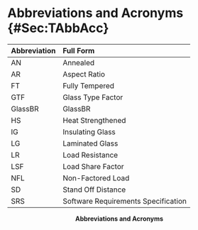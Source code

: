 # Abbreviations and Acronyms {#Sec:TAbbAcc}

<div id="Table:TAbbAcc"></div>

|Abbreviation|Full Form                          |
|:-----------|:----------------------------------|
|AN          |Annealed                           |
|AR          |Aspect Ratio                       |
|FT          |Fully Tempered                     |
|GTF         |Glass Type Factor                  |
|GlassBR     |GlassBR                            |
|HS          |Heat Strengthened                  |
|IG          |Insulating Glass                   |
|LG          |Laminated Glass                    |
|LR          |Load Resistance                    |
|LSF         |Load Share Factor                  |
|NFL         |Non-Factored Load                  |
|SD          |Stand Off Distance                 |
|SRS         |Software Requirements Specification|

**<p align="center">Abbreviations and Acronyms</p>**
